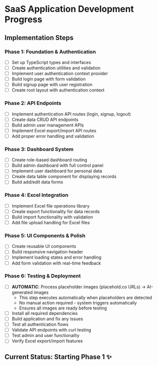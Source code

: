 # SaaS Application Development Progress

## Implementation Steps

### Phase 1: Foundation & Authentication
- [ ] Set up TypeScript types and interfaces
- [ ] Create authentication utilities and validation
- [ ] Implement user authentication context provider
- [ ] Build login page with form validation
- [ ] Build signup page with user registration
- [ ] Create root layout with authentication context

### Phase 2: API Endpoints
- [ ] Implement authentication API routes (login, signup, logout)
- [ ] Create data CRUD API endpoints
- [ ] Build admin user management APIs
- [ ] Implement Excel export/import API routes
- [ ] Add proper error handling and validation

### Phase 3: Dashboard System
- [ ] Create role-based dashboard routing
- [ ] Build admin dashboard with full control panel
- [ ] Implement user dashboard for personal data
- [ ] Create data table component for displaying records
- [ ] Build add/edit data forms

### Phase 4: Excel Integration
- [ ] Implement Excel file operations library
- [ ] Create export functionality for data records
- [ ] Build import functionality with validation
- [ ] Add file upload handling for Excel files

### Phase 5: UI Components & Polish
- [ ] Create reusable UI components
- [ ] Build responsive navigation header
- [ ] Implement loading states and error handling
- [ ] Add form validation with real-time feedback

### Phase 6: Testing & Deployment
- [ ] **AUTOMATIC**: Process placeholder images (placehold.co URLs) → AI-generated images
  - This step executes automatically when placeholders are detected
  - No manual action required - system triggers automatically
  - Ensures all images are ready before testing
- [ ] Install all required dependencies
- [ ] Build application and fix any issues
- [ ] Test all authentication flows
- [ ] Validate API endpoints with curl testing
- [ ] Test admin and user functionality
- [ ] Verify Excel export/import features

## Current Status: Starting Phase 1 ✨
